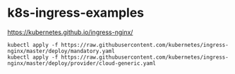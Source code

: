 # k8s-ingress-examples

https://kubernetes.github.io/ingress-nginx/

```
kubectl apply -f https://raw.githubusercontent.com/kubernetes/ingress-nginx/master/deploy/mandatory.yaml
kubectl apply -f https://raw.githubusercontent.com/kubernetes/ingress-nginx/master/deploy/provider/cloud-generic.yaml
```
